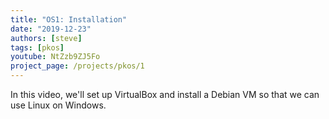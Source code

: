 ```yaml
---
title: "OS1: Installation"
date: "2019-12-23"
authors: [steve]
tags: [pkos]
youtube: NtZzb9ZJ5Fo
project_page: /projects/pkos/1
---
```


<ProjectPost frontMatter={frontMatter}>
In this video, we'll set up VirtualBox and install a Debian VM so that we can use Linux on Windows.
</ProjectPost>
